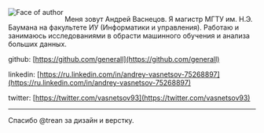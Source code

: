 <img align="left" src="/img/me.jpg" alt="Face of author">


Меня зовут Андрей Васнецов. Я магистр МГТУ им. Н.Э. Баумана на факультете ИУ (Информатики и управления).
Работаю и занимаюсь исследованиями в обрасти машинного обучения и анализа больших данных.

github: [https://github.com/generall](https://github.com/generall)

linkedin: [https://ru.linkedin.com/in/andrey-vasnetsov-75268897](https://ru.linkedin.com/in/andrey-vasnetsov-75268897)

twitter: [https://twitter.com/vasnetsov93](https://twitter.com/vasnetsov93)

---

Спасибо @trean за дизайн и верстку.

